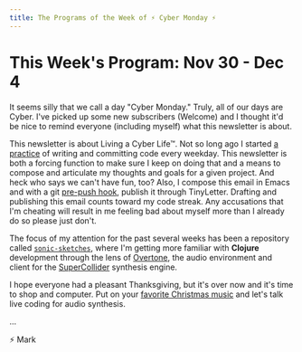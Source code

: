 ```yaml
---
title: The Programs of the Week of ⚡ Cyber Monday ⚡
---
```


This Week's Program: Nov 30 - Dec 4
===================================

It seems silly that we call a day "Cyber Monday." Truly, all of our
days are Cyber. I've picked up some new subscribers (Welcome) and I
thought it'd be nice to remind everyone (including myself) what this
newsletter is about.

This newsletter is about Living a Cyber Life™. Not so long ago I
started
[a practice](http://blog.markwunsch.com/post/130293473700/the-streak)
of writing and committing code every weekday. This newsletter is both
a forcing function to make sure I keep on doing that and a means to
compose and articulate my thoughts and goals for a given project. And
heck who says we can't have fun, too? Also, I compose this email in
Emacs and with a git
[pre-push hook](http://www.markwunsch.com/tinyletter/2015/10/second_week.html),
publish it through TinyLetter. Drafting and publishing this email
counts toward my code streak. Any accusations that I'm cheating will
result in me feeling bad about myself more than I already do so please
just don't.

The focus of my attention for the past several weeks has been a
repository called
[`sonic-sketches`](https://github.com/mwunsch/sonic-sketches), where
I'm getting more familiar with **Clojure** development through the
lens of [Overtone](http://overtone.github.io/), the audio environment
and client for the [SuperCollider](http://supercollider.github.io/)
synthesis engine.

I hope everyone had a pleasant Thanksgiving, but it's over now and
it's time to shop and computer. Put on your
[favorite Christmas music](https://open.spotify.com/user/mwunsch/playlist/3q6DSauAcKSTaEHBYb69mM)
and let's talk live coding for audio synthesis.

...


⚡ Mark
